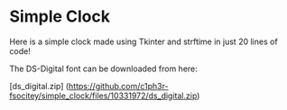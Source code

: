 # Simple Clock
Here is a simple clock made using Tkinter and strftime in just 20 lines of code!

The DS-Digital font can be downloaded from here: 

[ds_digital.zip]
(https://github.com/c1ph3r-fsocitey/simple_clock/files/10331972/ds_digital.zip)
